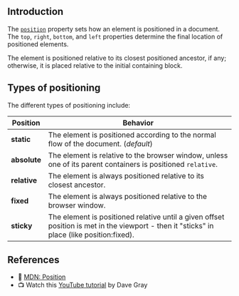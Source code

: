 ## Introduction

The [`position`](https://developer.mozilla.org/en-US/docs/Web/CSS/position) property sets how an element is positioned in a document. The `top`, `right`, `bottom`, and `left` properties determine the final location of 
positioned elements.

The element is positioned relative to its closest positioned ancestor, if any; otherwise, it is placed relative to the initial containing block.


## Types of positioning

The different types of positioning include:

| Position | Behavior |
|----------|----------|
|**static** | The element is positioned according to the normal flow of the document. (*default*) |
|**absolute** | The element is relative to the browser window, unless one of its parent containers is positioned `relative`. |
|**relative** | The element is always positioned relative to its closest ancestor. |
|**fixed** | The element is always positioned relative to the browser window. |
|**sticky** | The element is positioned relative until a given offset position is met in the viewport - then it "sticks" in place (like position:fixed). |


## References

- 🔗 [MDN: Position](https://developer.mozilla.org/en-US/docs/Learn/CSS/CSS_layout/Positioning)
- 📺 Watch this [YouTube tutorial](https://youtu.be/zqg4A6g9GfA) by Dave Gray
